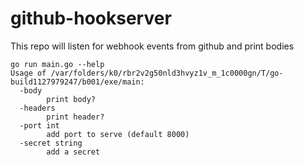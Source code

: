 # github-hookserver

This repo will listen for webhook events from github and print bodies

```
go run main.go --help              
Usage of /var/folders/k0/rbr2v2g50nld3hvyz1v_m_1c0000gn/T/go-build1127979247/b001/exe/main:
  -body
        print body?
  -headers
        print header?
  -port int
        add port to serve (default 8000)
  -secret string
        add a secret

```